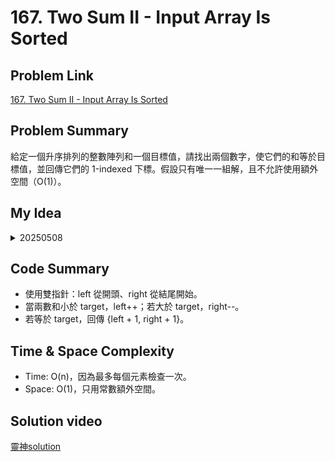 # 167. Two Sum II - Input Array Is Sorted
## Problem Link
[167. Two Sum II - Input Array Is Sorted](https://leetcode.com/problems/two-sum-ii-input-array-is-sorted/description/)

## Problem Summary
給定一個升序排列的整數陣列和一個目標值，請找出兩個數字，使它們的和等於目標值，並回傳它們的 1-indexed 下標。假設只有唯一一組解，且不允許使用額外空間（O(1)）。
## My Idea
<details>
  <summary>20250508</summary>
- left 指針指向 0，right 指針指向 n - 1。  
之後以 left < right 的條件下，開始去尋找兩數的和是否 = target。  
>target 的話就將右指針左移，< target 的話就將左指針右移，= target 的話就返回{left+1, right+1}，因為是1-indexed
</details>

## Code Summary
- 使用雙指針：left 從開頭、right 從結尾開始。
- 當兩數和小於 target，left++；若大於 target，right--。
- 若等於 target，回傳 {left + 1, right + 1}。

## Time & Space Complexity
- Time: O(n)，因為最多每個元素檢查一次。
- Space: O(1)，只用常數額外空間。

## Solution video
[靈神solution](https://www.bilibili.com/video/BV1bP411c7oJ/?spm_id_from=333.1391.0.0&vd_source=016a3123e35bd83c9093c6fd0a78a044)